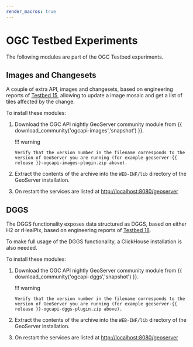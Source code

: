 ```yaml
---
render_macros: true
---
```


# OGC Testbed Experiments

The following modules are part of the OGC Testbed experiments.

## Images and Changesets

A couple of extra API, images and changesets, based on engineering reports of [Testbed 15](https://docs.ogc.org/per/19-018.html), allowing to update a image mosaic and get a list of tiles affected by the change.

To install these modules:

1.  Download the OGC API nightly GeoServer community module from {{ download_community('ogcapi-images','snapshot') }}.

    !!! warning

        Verify that the version number in the filename corresponds to the version of GeoServer you are running (for example geoserver-{{ release }}-ogcapi-images-plugin.zip above).

2.  Extract the contents of the archive into the `WEB-INF/lib` directory of the GeoServer installation.

3.  On restart the services are listed at <http://localhost:8080/geoserver>

## DGGS

The DGGS functionality exposes data structured as DGGS, based on either H2 or rHealPix, based on engineering reports of [Testbed 18](https://docs.ogc.org/per/20-039r2.html).

To make full usage of the DGGS functionality, a ClickHouse installation is also needed.

To install these modules:

1.  Download the OGC API nightly GeoServer community module from {{ download_community('ogcapi-dggs','snapshot') }}.

    !!! warning

        Verify that the version number in the filename corresponds to the version of GeoServer you are running (for example geoserver-{{ release }}-ogcapi-dggs-plugin.zip above).

2.  Extract the contents of the archive into the `WEB-INF/lib` directory of the GeoServer installation.

3.  On restart the services are listed at <http://localhost:8080/geoserver>
